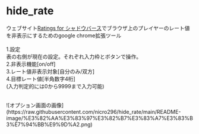 # hide_rate
ウェブサイト[Ratings for シャドウバース](https://g-ratings.info/)でブラウザ上のプレイヤーのレート値を非表示にするためのgoogle chrome拡張ツール
<br>
<br>
1.設定<br>
    表の右側が現在の設定。それぞれ入力枠とボタンで操作。<br>
    2.非表示機能[on/off]<br>
    3.レート値非表示対象[自分のみ/双方]<br>
    4.目標レート値[半角数字4桁]<br>
    (入力判定的には0から9999まで入力可能)
    
<br>
  ![オプション画面の画像](https://raw.githubusercontent.com/nicro296/hide_rate/main/README-image/%E3%82%AA%E3%83%97%E3%82%B7%E3%83%A7%E3%83%B3%E7%94%BB%E9%9D%A2.png)
